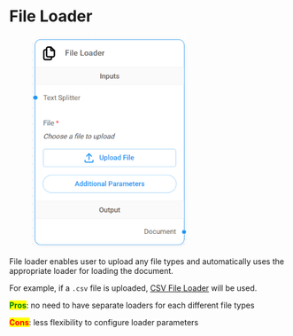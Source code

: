# File Loader

<figure><img src="../../../.gitbook/assets/image (1) (1) (1) (1) (1) (1).png" alt="" width="282"><figcaption></figcaption></figure>

File loader enables user to upload any file types and automatically uses the appropriate loader for loading the document.

For example, if a `.csv` file is uploaded, [CSV File Loader](csv-file.md) will be used.

<mark style="color:green;">**Pros**</mark>: no need to have separate loaders for each different file types

<mark style="color:red;">**Cons**</mark>: less flexibility to configure loader parameters
